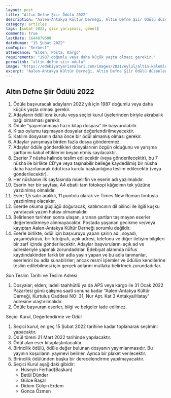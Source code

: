 ```yaml
---
layout: post
title: "Altın Defne Şiir Ödülü 2022"
description: "Aalen-Antakya Kültür Derneği, Altın Defne Şiir Ödülü düzenleniyor."
category: articles
tags: [şubat 2022, şiir yarışması, genel]
comments: true
lastDate: 1644879600 
dateHuman: "15 Şubat 2022"
comTopic: "Serbest"
attendance: "Elden, Posta, Kargo"
requirements: "1987 doğumlu veya daha küçük yaşta olması gerekir."
permalink: "altin-defne-siir-odulu"
image: "https://edebiyatyarismalari.com/images/2021/eylul/altin-kalemler-sonbahar-siir-yarismasi.jpg"
excerpt: "Aalen-Antakya Kültür Derneği, Altın Defne Şiir Ödülü düzenleniyor."
---
```


## Altın Defne Şiir Ödülü 2022
1. Ödüle başvuracak adayların 2022 yılı için 1987 doğumlu veya daha küçük yaşta olması gerekir.
2. Adayların ödül icra kurulu veya seçici kurul üyelerinden biriyle akrabalık bağı olmaması gerekir.
3. Ödüle “yayımlanmaya hazır kitap dosyası” ile başvurulabilir.
4. Kitap oylumu taşımayan dosyalar değerlendirilmeyecektir.
5. Katılım dosyasının daha önce bir ödül almamış olması gerekir.
6. Adaylar yarışmaya birden fazla dosya gönderemez.
7. Adaylar ödüle gönderdikleri dosyalarının özgün olduğunu ve yarışma şartlarını kabul ettiklerini beyan etmiş sayılacaktır.
8. Eserler 7 nüsha halinde teslim edilecektir (veya gönderilecektir), bu 7 nüsha ile birlikte CD’ye veya taşınabilir belleğe kaydedilmiş bir nüsha daha hazırlanarak ödül icra kurulu başkanlığına teslim edilecektir (veya gönderilecektir).
9. Her nüshanın ilk sayfasında müellifin ve eserin adı yazılmalıdır.
10. Eserin her bir sayfası, A4 ebatlı tam fotokopi kâğıdının tek yüzüne yazdırılmış olmalıdır.
11. Eser; 1,5 satır aralıklı, 11 puntolu olarak ve Times New Roman fontuyla yazdırılmış olacaktır.
12. Eserde okuma güçlüğü doğuracak, katılımcının dil bilinci ile ilgili kuşku yaratacak yazım hatası olmamalıdır.
13. Belirlenen tarihten sonra ulaşan, aranan şartları taşımayan eserler değerlendirmeye alınmayacaktır. Postada yaşanan gecikme ve/veya kayıptan Aalen-Antakya Kültür Derneği sorumlu değildir.
14. Eserle birlikte, ödül için başvuruyu yapan şairin adı, soyadı, yaşamöyküsü, bir fotoğrafı, açık adresi, telefonu ve diğer iletişim bilgileri bir zarf içinde gönderilecektir. Adaylar başvurularını açık ad ve adresleriyle yapmak zorundadırlar. Edebiyat alanında nüfus kaydındakinden farklı bir adla yayın yapan ve bu adla tanınanlar, eserlerini bu adla sunabilirler; ancak resmî işlemler ve ödülün kendilerine teslim edilebilmesi için gerçek adlarını mutlaka belirtmek zorundadırlar.

Son Teslim Tarihi ve Teslim Adresi  
1. Dosyalar; elden, iadeli taahhütlü ya da APS veya kargo ile 31 Ocak 2022 Pazartesi günü çalışma saati sonuna kadar “Aalen-Antakya Kültür Derneği, Kurtuluş Caddesi NO: 31, Nur Apt. Kat 3 Antakya/Hatay” adresine ulaştırılmalıdır.
2. Ödüle başvuran eserler, bilgi ve belgeler iade edilmez.

Seçici Kurul, Değerlendirme ve Ödül  
1. Seçici kurul, en geç 15 Şubat 2022 tarihine kadar toplanarak seçimini yapacaktır.
2. Ödül töreni 21 Mart 2022 tarihinde yapılacaktır.
3. Ödül alan eser kitaplaştırılacaktır.
4. Birincilik ödülü, ödüle değer bulunan dosyanın yayımlanmasıdır. Bu yayının koşullarını yayınevi belirler. Ayrıca bir plaket verilecektir.
5. Birincilik ödülünden başka bir derecelendirme yapılmayacaktır.
6. Seçici Kurul aşağıdaki gibidir:
    - Hüseyin Ferhad(Başkan)
    - Betül Dünder
    - Gülce Başar
    - Didem Gülçin Erdem
    - Gonca Özmen